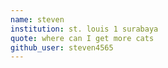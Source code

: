 ```yaml
---
name: steven
institution: st. louis 1 surabaya
quote: where can I get more cats
github_user: steven4565
---
```

